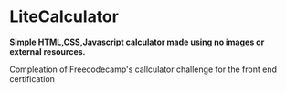 # LiteCalculator

**Simple HTML,CSS,Javascript calculator made using no images or external resources.**

Compleation of Freecodecamp's callculator challenge for the front end certification
